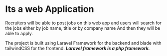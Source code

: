 <h1>Its a web Application</h1>
<p>Recruiters will be able to post jobs on this web app and users will search for the jobs either by job name, title or by company name And then they will be able to apply.</p>
<p>The project is built using Laravel Framework for the backend and blade with tailwindCSS for the frontend. <i><b>Laravel framework is a php framework.</b></i></p>
